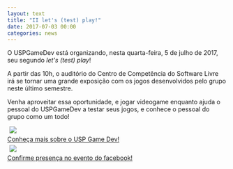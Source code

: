 ```yaml
---
layout: text
title: "II let's (test) play!"
date: 2017-07-03 00:00
categories: news
---
```

O USPGameDev está organizando, nesta quarta-feira, 5 de julho de 2017,
seu segundo <em>let's (test) play</em>!

A partir das 10h, o auditório do Centro de Competência do Software Livre
irá se tornar uma grande exposição com os jogos desenvolvidos pelo grupo
neste último semestre. 

Venha aproveitar essa oportunidade, e jogar videogame enquanto ajuda o
pessoal do USPGameDev a testar seus jogos, e conhece o pessoal do grupo
como um todo!

<div class="row">
<div class="col s12 m6">
  <div class="card">
    <div class="card-image" style="margin:5px;">
      <img src="{{ site.baseurl }}/assets/logougd.png">
    </div>
    <div class="card-action">
      <a href="https://uspgamedev.org">Conheça mais sobre o USP Game Dev!</a>
    </div>
  </div>
</div>
<div class="col s12 m6">
  <div class="card">
    <div class="card-image" style="margin:5px;">
      <img src="{{ site.baseurl }}/assets/letsplaybg.jpg">
    </div>
    <div class="card-action">
      <a href="https://www.facebook.com/events/137692473475154">Confirme presença no evento do facebook!</a>
    </div>
  </div>
</div>
</div>
